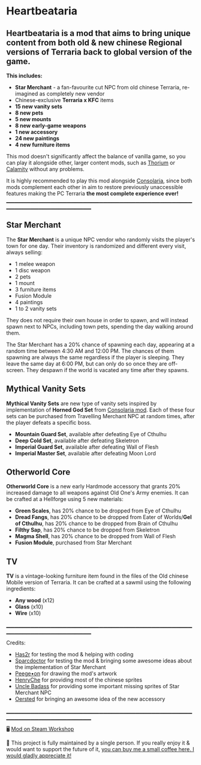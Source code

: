 # Heartbeataria

## **Heartbeataria** is a mod that aims to bring unique content from both old & new chinese Regional versions of Terraria back to global version of the game.

**This includes:**
- **Star Merchant** - a fan-favourite cut NPC from old chinese Terraria, re-imagined as completely new vendor
- Chinese-exclusive **Terraria x KFC** items
- **15 new vanity sets**
- **8 new pets**
- **5 new mounts**
- **8 new early-game weapons**
- **1 new accessory**
- **24 new paintings**
- **4 new furniture items**

This mod doesn't significantly affect the balance of vanilla game, so you can play it alongside other, larger content mods, such as [Thorium](https://steamcommunity.com/sharedfiles/filedetails/?id=2909886416) or [Calamity](https://steamcommunity.com/sharedfiles/filedetails/?id=2824688072) without any problems.

It is highly recommended to play this mod alongside [Consolaria](https://steamcommunity.com/sharedfiles/filedetails/?id=2864843929), since both mods complement each other in aim to restore previously unaccessible features making the PC Terraria **the most complete experience ever!**
▁▁▁▁▁▁▁▁▁▁▁▁▁▁▁▁▁▁▁▁▁▁▁▁▁▁▁▁▁▁▁▁▁▁▁▁▁▁▁▁▁▁▁▁▁▁▁▁▁▁▁▁▁▁▁▁▁▁▁▁▁▁▁▁▁▁▁

## Star Merchant
The **Star Merchant** is a unique NPC vendor who randomly visits the player's town for one day. Their inventory is randomized and different every visit, always selling:
- 1 melee weapon
- 1 disc weapon
- 2 pets
- 1 mount
- 3 furniture items
- Fusion Module
- 4 paintings 
- 1 to 2 vanity sets

They does not require their own house in order to spawn, and will instead spawn next to NPCs, including town pets, spending the day walking around them.

The Star Merchant has a 20% chance of spawning each day, appearing at a random time between 4:30 AM and 12:00 PM. The chances of them spawning are always the same regardless if the player is sleeping. They leave the same day at 6:00 PM, but can only do so once they are off-screen. They despawn if the world is vacated any time after they spawns.

## Mythical Vanity Sets 
**Mythical Vanity Sets** are new type of vanity sets inspired by implementation of **Horned God Set** from [Consolaria mod](https://steamcommunity.com/sharedfiles/filedetails/?id=2864843929). Each of these four sets can be purchased from Travelling Merchant NPC at random times, after the player defeats a specific boss.
- **Mountain Guard Set**, available after defeating Eye of Cthulhu
- **Deep Cold Set**, available after defeating Skeletron
- **Imperial Guard Set**, available after defeating Wall of Flesh
- **Imperial Master Set**, available after defeating Moon Lord

## Otherworld Core
**Otherworld Core** is a new early Hardmode accessory that grants 20% increased damage to all weapons against Old One's Army enemies. It can be crafted at a Hellforge using 5 new materials:
- **Green Scales**, has 20% chance to be dropped from Eye of Cthulhu
- **Dread Fangs**, has 20% chance to be dropped from Eater of Worlds/**Gel of Cthulhu**, has 20% chance to be dropped from Brain of Cthulhu
- **Filthy Sap**, has 20% chance to be dropped from Skeletron
- **Magma Shell**, has 20% chance to be dropped from Wall of Flesh
- **Fusion Module**, purchased from Star Merchant

## TV
**TV** is a vintage-looking furniture item found in the files of the Old chinese Mobile version of Terraria. It can be crafted at a sawmil using the following ingredients:
- **Any wood** (x12)
- **Glass** (x10)
- **Wire** (x10)

▁▁▁▁▁▁▁▁▁▁▁▁▁▁▁▁▁▁▁▁▁▁▁▁▁▁▁▁▁▁▁▁▁▁▁▁▁▁▁▁▁▁▁▁▁▁▁▁▁▁▁▁▁▁▁▁▁▁▁▁▁▁▁▁▁▁▁

Credits:
- [Has2r](https://steamcommunity.com/id/has2r_) for testing the mod & helping with coding
- [Sparcdoctor](https://steamcommunity.com/id/Sparcdoctor/) for testing the mod & bringing some awesome ideas about the implementation of Star Merchant
- [Peege•on](https://steamcommunity.com/id/m_pigeon) for drawing the mod's artwork
- [HenryChe](https://steamcommunity.com/profiles/76561199058845384) for providing most of the chinese sprites
- [Uncle Badass](https://steamcommunity.com/id/unclebadass/) for providing some important missing sprites of Star Merchant NPC
- [Oersted](https://steamcommunity.com/id/DSVaniaRomhacker/) for bringing an awesome idea of the new accessory

▁▁▁▁▁▁▁▁▁▁▁▁▁▁▁▁▁▁▁▁▁▁▁▁▁▁▁▁▁▁▁▁▁▁▁▁▁▁▁▁▁▁▁▁▁▁▁▁▁▁▁▁▁▁▁▁▁▁▁▁▁▁▁▁▁▁▁

🖥 [Mod on Steam Workshop](https://steamcommunity.com/sharedfiles/filedetails/?id=2958674071)

🧧 This project is fully maintained by a single person. If you really enjoy it & would want to support the future of it, [you can buy me a small coffee here. I would gladly appreciate it!](https://ko-fi.com/kondiu)